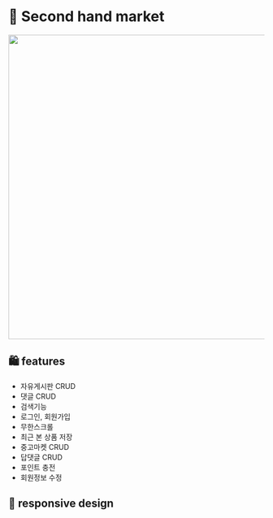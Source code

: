 # 🛒 Second hand market

<img width="600" src="https://github.com/seungmin-dev/second-hand-market/assets/67530394/7fa15963-5475-4dd0-ac7d-4028739491b2" />


## 🛍️ features
- 자유게시판 CRUD
- 댓글 CRUD
- 검색기능
- 로그인, 회원가입
- 무한스크롤
- 최근 본 상품 저장
- 중고마켓 CRUD
- 답댓글 CRUD
- 포인트 충전
- 회원정보 수정

## 📱 responsive design
